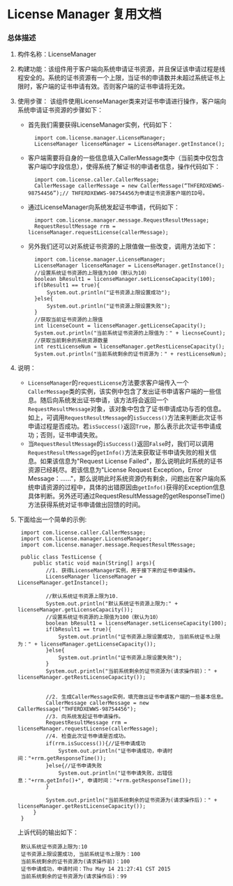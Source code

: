 # License Manager 复用文档
### 总体描述
1. 构件名称：LicenseManager
2. 构建功能：该组件用于客户端向系统申请证书资源，并且保证该申请过程是线程安全的。系统的证书资源有一个上限，当证书的申请数并未超过系统证书上限时，客户端的证书申请有效。否则客户端的证书申请将无效。
3. 使用步骤：
该组件使用LicenseManager类来对证书申请进行操作，客户端向系统申请证书资源的步骤如下：

	* 首先我们需要获得LicenseManager实例，代码如下：

			import com.license.manager.LicenseManager;
			LicenseManager licenseManager = LicenseManager.getInstance(); 


	* 客户端需要将自身的一些信息填入CallerMessage类中（当前类中仅包含客户端ID字段信息），使得系统了解证书的申请者信息，操作代码如下：
	
			import com.license.caller.CallerMessage;
			CallerMessage callerMessage = new CallerMessage(“THFERDXEWWS-98754456”);// THFERDXEWWS-98754456为申请证书资源客户端的ID号。

	* 通过LicenseManager向系统发起证书申请，代码如下：
	
			import com.license.manager.message.RequestResultMessage;
			RequestResultMessage rrm = licenseManager.requestLicense(callerMessage);

	* 另外我们还可以对系统证书资源的上限值做一些改变，调用方法如下：
	
			import com.license.manager.LicenseManager;
			LicenseManager licenseManager = LicenseManager.getInstance(); 
			//设置系统证书资源的上限值为100（默认为10）
			boolean bResult1 = licenseManager.setLicenseCapacity(100);
			if(bResult1 == true){
				System.out.println("证书资源上限设置成功");
			}else{
				System.out.println("证书资源上限设置失败");
			}
			//获取当前证书资源的上限值
			int licenseCount = licenseManager.getLicenseCapacity();
			System.out.println("当前系统证书资源的上限值为：" + liecnseCount);
			//获取当前剩余的系统资源数量
			int restLicenseNum = licenseManager.getRestLicenseCapacity();
			System.out.println("当前系统剩余的证书资源为：" + restLicenseNum);
	
4. 说明：
	* ```LicenseManager```的```requestLicense```方法要求客户端传入一个```CallerMessage```类的实例，该实例中包含了发出证书申请客户端的一些信息。随后向系统发出证书申请，该方法将会返回一个```RequestResultMessage```对象，该对象中包含了证书申请成功与否的信息。如上，可调用```RequestResultMessage```的```isSuccess()```方法来判断此次证书申请过程是否成功。若```isSuccess()```返回```True```，那么表示此次证书申请成功；否则，证书申请失败。
	* 当```RequestResultMessage```的```isSuccess()```返回```False```时，我们可以调用```RequestResultMessage```的```getInfo()```方法来获取证书申请失败的相关信息。如果该信息为"Request License Failed"，那么说明此时系统的证书资源已经耗尽。若该信息为"License Request Exception，Error Message：……"，那么说明此时系统资源仍有剩余，问题出在客户端向系统申请资源的过程中，具体的出错原因由```getInfo()```获得的Exception信息具体判断。另外还可通过RequestResultMessage的getResponseTime()方法获得系统对证书申请做出回馈的时间。
5. 下面给出一个简单的示例:

		import com.license.caller.CallerMessage;
		import com.license.manager.LicenseManager;
		import com.license.manager.message.RequestResultMessage;

		public class TestLicense {
			public static void main(String[] args){
				//1. 获得LicenseManager实例，用于接下来的证书申请操作。
				LicenseManager licenseManager = LicenseManager.getInstance();

				//默认系统证书资源上限为10.
				System.out.println("默认系统证书资源上限为:" + licenseManager.getLicenseCapacity());
				//设置系统证书资源的上限值为100（默认为10）
				boolean bResult1 = licenseManager.setLicenseCapacity(100);
				if(bResult1 == true){
					System.out.println("证书资源上限设置成功, 当前系统证书上限为：" + licenseManager.getLicenseCapacity());
				}else{
					System.out.println("证书资源上限设置失败");
				}
				System.out.println("当前系统剩余的证书资源为(请求操作前)：" + licenseManager.getRestLicenseCapacity());
				
				
				//2. 生成CallerMessage实例，填充做出证书申请客户端的一些基本信息。
				CallerMessage callerMessage = new CallerMessage("THFERDXEWWS-98754456");
				//3. 向系统发起证书申请操作。
				RequestResultMessage rrm = licenseManager.requestLicense(callerMessage);
				//4. 检查此次证书申请是否成功。
				if(rrm.isSuccess()){//证书申请成功
					System.out.println("证书申请成功，申请时间："+rrm.getResponseTime());
				}else{//证书申请失败
					System.out.println("证书申请失败，出错信息："+rrm.getInfo()+", 申请时间："+rrm.getResponseTime());
				}

				System.out.println("当前系统剩余的证书资源为(请求操作后)：" + licenseManager.getRestLicenseCapacity());
			}
		}


    上诉代码的输出如下：

		默认系统证书资源上限为:10
	    证书资源上限设置成功, 当前系统证书上限为：100
		当前系统剩余的证书资源为(请求操作前)：100
		证书申请成功，申请时间：Thu May 14 21:27:41 CST 2015
		当前系统剩余的证书资源为(请求操作后)：99


